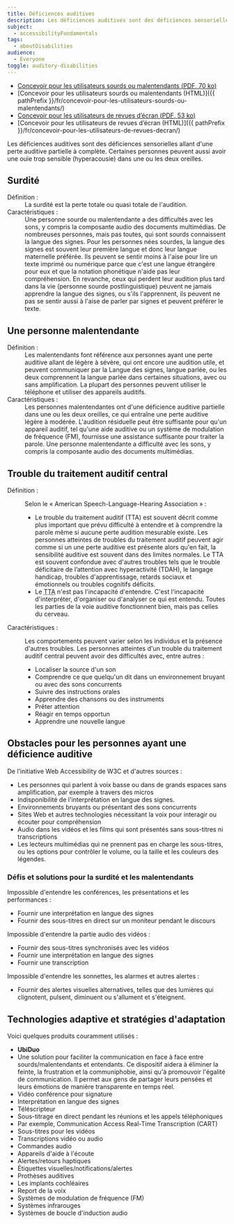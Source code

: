 ```yaml
---
title: Déficiences auditives
description: Les déficiences auditives sont des déficiences sensorielles allant d'une perte auditive partielle à complète.
subject:
  - accessibilityFundamentals
tags:
  - aboutDisabilities
audience:
  - Everyone
toggle: auditory-disabilities
---
```


- <a href="{{ pathPrefix }}/docs/posters/Sourds-fr_2023.pdf" download>Concevoir pour les utilisateurs sourds ou malentendants (<abbr lang="en" title="Portable Document Format">PDF</abbr>, 70 <abbr title="kilo-octet">ko</abbr>)</a>
- [Concevoir pour les utilisateurs sourds ou malentendants (<abbr>HTML</abbr>)]({{ pathPrefix }}/fr/concevoir-pour-les-utilisateurs-sourds-ou-malentendants/)
- <a href="{{ pathPrefix }}/docs/posters/RevuesDecran-fr_2023.pdf" download>Concevoir pour les utilisateurs de revues d’écran (<abbr lang="en" title="Portable Document Format">PDF</abbr>, 53 <abbr title="kilo-octet">ko</abbr>)</a>
- [Concevoir pour les utilisateurs de revues d’écran (<abbr>HTML</abbr>)]({{ pathPrefix }}/fr/concevoir-pour-les-utilisateurs-de-revues-decran/)

Les déficiences auditives sont des déficiences sensorielles allant d'une perte auditive partielle à complète. Certaines personnes peuvent aussi avoir une ouïe trop sensible (hyperacousie) dans une ou les deux oreilles.

## Surdité

<dl>
<dt>Définition :</dt>
<dd>La surdité est la perte totale ou quasi totale de l'audition.</dd>
<dt>Caractéristiques :</dt>
<dd>Une personne sourde ou malentendante a des difficultés avec les sons, y compris la composante audio des documents multimédias. De nombreuses personnes, mais pas toutes, qui sont sourds connaissent la langue des signes. Pour les personnes nées sourdes, la langue des signes est souvent leur première langue et donc leur langue maternelle préférée. Ils peuvent se sentir moins à l'aise pour lire un texte imprimé ou numérique parce que c'est une langue étrangère pour eux et que la notation phonétique n'aide pas leur compréhension. En revanche, ceux qui perdent leur audition plus tard dans la vie (personne sourde postlinguistique) peuvent ne jamais apprendre la langue des signes, ou s'ils l'apprennent, ils peuvent ne pas se sentir aussi à l'aise de parler par signes et peuvent préférer le texte.</dd>
</dl>

## Une personne malentendante

<dl>
<dt>Définition :</dt>
<dd>Les malentendants font référence aux personnes ayant une perte auditive allant de légère à sévère, qui ont encore une audition utile, et peuvent communiquer par la Langue des signes, langue parlée, ou les deux comprennent la langue parlée dans certaines situations, avec ou sans amplification. La plupart des personnes peuvent utiliser le téléphone et utiliser des appareils auditifs.</dd>
<dt>Caractéristiques :</dt>
<dd>Les personnes malentendantes ont d'une déficience auditive partielle dans une ou les deux oreilles, ce qui entraîne une perte auditive légère à modérée. L'audition résiduelle peut être suffisante pour qu'un appareil auditif, tel qu'une aide auditive ou un système de modulation de fréquence (<abbr>FM</abbr>), fournisse une assistance suffisante pour traiter la parole. Une personne malentendante a difficulté avec les sons, y compris la composante audio des documents multimédias.</dd>
</dl>

## Trouble du traitement auditif central

<dl>
<dt>Définition :</dt>
<dd>

Selon le « American Speech-Language-Hearing Association » :

- Le trouble du traitement auditif (<abbr>TTA</abbr>) est souvent décrit comme plus important que prévu difficulté à entendre et à comprendre la parole même si aucune perte audition mesurable existe. Les personnes atteintes de troubles du traitement auditif peuvent agir comme si un une perte auditive est présente alors qu'en fait, la sensibilité auditive est souvent dans des limites normales. Le TTA est souvent confondue avec d'autres troubles tels que le trouble déficitaire de l’attention avec hyperactivité (<abbr>TDAH</abbr>), le langage handicap, troubles d'apprentissage, retards sociaux et émotionnels ou troubles cognitifs déficits.
- Le <abbr title="trouble du traitement auditif">TTA</abbr> n'est pas l'incapacité d'entendre. C'est l'incapacité d'interpréter, d'organiser ou d'analyser ce qui est entendu. Toutes les parties de la voie auditive fonctionnent bien, mais pas celles du cerveau.

</dd>
<dt>Caractéristiques :</dt>
<dd>

Les comportements peuvent varier selon les individus et la présence d'autres troubles. Les personnes atteintes d'un trouble du traitement auditif central peuvent avoir des difficultés avec, entre autres :

- Localiser la source d'un son
- Comprendre ce que quelqu'un dit dans un environnement bruyant ou avec des sons concurrents
- Suivre des instructions orales
- Apprendre des chansons ou des instruments
- Prêter attention
- Réagir en temps opportun
- Apprendre une nouvelle langue

</dd>
</dl>

## Obstacles pour les personnes ayant une déficience auditive

De l’initiative Web Accessibility de W3C et d'autres sources :

- Les personnes qui parlent à voix basse ou dans de grands espaces sans amplification, par exemple à travers des micros
- Indisponibilité de l'interprétation en langue des signes.
- Environnements bruyants ou présentant des sons concurrents
- Sites Web et autres technologies nécessitant la voix pour interagir ou écouter pour compréhension
- Audio dans les vidéos et les films qui sont présentés sans sous-titres ni transcriptions
- Les lecteurs multimédias qui ne prennent pas en charge les sous-titres, ou les options pour contrôler le volume, ou la taille et les couleurs des légendes.

### Défis et solutions pour la surdité et les malentendants

Impossible d'entendre les conférences, les présentations et les performances :

- Fournir une interprétation en langue des signes
- Fournir des sous-titres en direct sur un moniteur pendant le discours

Impossible d'entendre la partie audio des vidéos :

- Fournir des sous-titres synchronisés avec les vidéos
- Fournir une interprétation en langue des signes
- Fournir une transcription

Impossible d'entendre les sonnettes, les alarmes et autres alertes :

- Fournir des alertes visuelles alternatives, telles que des lumières qui clignotent, pulsent, diminuent ou s'allument et s'éteignent.

## Technologies adaptive et stratégies d'adaptation

Voici quelques produits couramment utilisés :

- **UbiDuo**
- Une solution pour faciliter la communication en face à face entre sourds/malentendants et entendants. Ce dispositif aidera à éliminer la feinte, la frustration et la communiphobie, ainsi qu'à promouvoir l'égalité de communication. Il permet aux gens de partager leurs pensées et leurs émotions de manière transparente en temps réel.
- Vidéo conférence pour signature
- Interprétation en langue des signes
- Téléscripteur
- Sous-titrage en direct pendant les réunions et les appels téléphoniques
- Par exemple, Communication Access Real-Time Transcription (<abbr>CART</abbr>)
- Sous-titres pour les vidéos
- Transcriptions vidéo ou audio
- Commandes audio
- Appareils d'aide à l'écoute
- Alertes/retours haptiques
- Étiquettes visuelles/notifications/alertes
- Prothèses auditives
- Les implants cochléaires
- Report de la voix
- Systèmes de modulation de fréquence (<abbr>FM</abbr>)
- Systèmes infrarouges
- Systèmes de boucle d'induction audio
